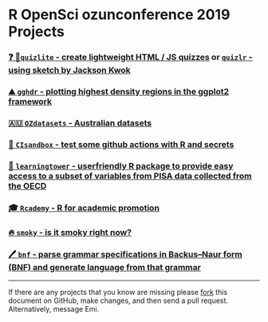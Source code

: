 # R OpenSci ozunconference 2019 Projects

###  [❓ 🙋`quizlite` - create lightweight HTML / JS quizzes](https://github.com/ropenscilabs/quizlite) or [`quizlr` - using sketch by Jackson Kwok](https://github.com/ropenscilabs/quizlr)
###  [⛰️ `gghdr` - plotting highest density regions in the ggplot2 framework](https://github.com/ropenscilabs/gghdr)
###  [🇦🇺 `OZdatasets` - Australian datasets](https://github.com/ropenscilabs/OZdatasets)
### [🥡 `CIsandbox` - test some github actions with R and secrets](https://github.com/ropenscilabs/CIsandbox)
### [🗼 `learningtower` - userfriendly R package to provide easy access to a subset of variables from PISA data collected from the OECD](https://github.com/ropenscilabs/learningtower)
### [🎓 `Rcademy` - R for academic promotion](https://github.com/ropenscilabs/Rcademy)
### [🔥 `smoky` - is it smoky right now?](https://github.com/ropenscilabs/smoky)
### [ 🖊️   `bnf`  - parse grammar specifications in Backus–Naur form (BNF) and generate language from that grammar](https://github.com/ropenscilabs/bnf)

-----

If there are any projects that you know are missing please
[fork](https://github.com/ropensci/ozunconf19) this document on GitHub,
make changes, and then send a pull request. Alternatively, message Emi.
